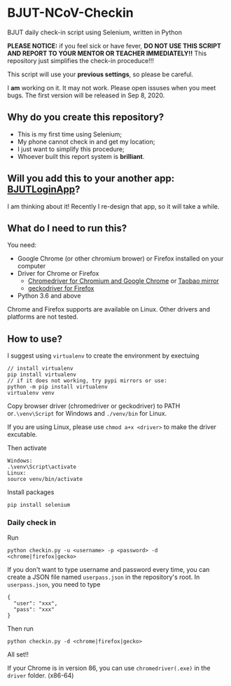 # BJUT-NCoV-Checkin
BJUT daily check-in script using Selenium, written in Python

**PLEASE NOTICE:** if you feel sick or have fever, **DO NOT USE THIS SCRIPT AND REPORT TO YOUR MENTOR OR TEACHER IMMEDIATELY!!** This repository just simplifies the check-in proceduce!!!

This script will use your **previous settings**, so please be careful.

I **am** working on it. It may not work. Please open issuses when you meet bugs. The first version will be released in Sep 8, 2020.

## Why do you create this repository?
- This is my first time using Selenium;
- My phone cannot check in and get my location;
- I just want to simplify this procedure;
- Whoever built this report system is **brilliant**.

## Will you add this to your another app: [BJUTLoginApp](https://github.com/z7workbench/BJUTLoginApp)?
I am thinking about it! Recently I re-design that app, so it will take a while. 

## What do I need to run this?
You need:
- Google Chrome (or other chromium brower) or Firefox installed on your computer
- Driver for Chrome or Firefox
  - [Chromedriver for Chromium and Google Chrome](https://chromedriver.chromium.org/downloads) or [Taobao mirror](http://npm.taobao.org/mirrors/chromedriver)
  - [geckodriver for Firefox](https://github.com/mozilla/geckodriver/releases)
- Python 3.6 and above

Chrome and Firefox supports are available on Linux. Other drivers and platforms are not tested.

## How to use?
I suggest using ``virtualenv`` to create the environment by exectuing
```
// install virtualenv
pip install virtualenv
// if it does not working, try pypi mirrors or use:
python -m pip install virtualenv
virtualenv venv
```
Copy browser driver (chromedriver or geckodriver) to PATH or``.\venv\Script`` for Windows and ``./venv/bin`` for Linux.

If you are using Linux, please use ``chmod a+x <driver>`` to make the driver excutable.

Then activate
```
Windows:
.\venv\Script\activate
Linux:
source venv/bin/activate
```
Install packages
```
pip install selenium
```
### Daily check in
Run
```
python checkin.py -u <username> -p <password> -d <chrome|firefox|gecko>
```
If you don't want to type username and password every time, you can create a JSON file named ``userpass.json`` in the repository's root. In ``userpass.json``, you need to type
```
{
  "user": "xxx",
  "pass": "xxx"
}
```
Then run
```
python checkin.py -d <chrome|firefox|gecko>
```
All set!!

If your Chrome is in version 86, you can use ``chromedriver(.exe)`` in the ``driver`` folder. (x86-64)
